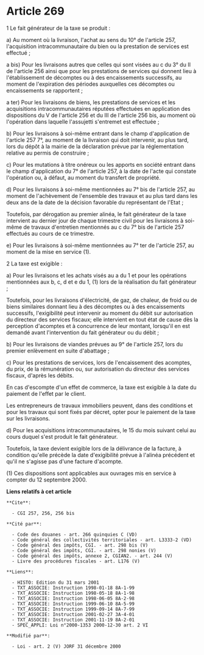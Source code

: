 # Article 269

1 Le fait générateur de la taxe se produit :

a) Au moment où la livraison, l'achat au sens du 10° de l'article 257, l'acquisition intracommunautaire du bien ou la
prestation de services est effectué ;

a bis) Pour les livraisons autres que celles qui sont visées au c du 3° du II de l'article 256 ainsi que pour les prestations
de services qui donnent lieu à l'établissement de décomptes ou à des encaissements successifs, au moment de l'expiration des
périodes auxquelles ces décomptes ou encaissements se rapportent ;

a ter) Pour les livraisons de biens, les prestations de services et les acquisitions intracommunautaires réputées effectuées
en application des dispositions du V de l'article 256 et du III de l'article 256 bis, au moment où l'opération dans laquelle
l'assujetti s'entremet est effectuée ;

b) Pour les livraisons à soi-même entrant dans le champ d'application de l'article 257 7°, au moment de la livraison qui doit
intervenir, au plus tard, lors du dépôt à la mairie de la déclaration prévue par la réglementation relative au permis de
construire ;

c) Pour les mutations à titre onéreux ou les apports en société entrant dans le champ d'application du 7° de l'article 257, à
la date de l'acte qui constate l'opération ou, à défaut, au moment du transfert de propriété.

d) Pour les livraisons à soi-même mentionnées au 7° bis de l'article 257, au moment de l'achèvement de l'ensemble des travaux
et au plus tard dans les deux ans de la date de la décision favorable du représentant de l'Etat ;

Toutefois, par dérogation au premier alinéa, le fait générateur de la taxe intervient au dernier jour de chaque trimestre
civil pour les livraisons à soi-même de travaux d'entretien mentionnés au c du 7° bis de l'article 257 effectués au cours de
ce trimestre.

e) Pour les livraisons à soi-même mentionnées au 7° ter de l'article 257, au moment de la mise en service (1).

2  La taxe est exigible :

a) Pour les livraisons et les achats visés au a du 1 et pour les opérations mentionnées aux b, c, d et e du 1, (1) lors de la
réalisation du fait générateur ;

Toutefois, pour les livraisons d'électricité, de gaz, de chaleur, de froid ou de biens similaires donnant lieu à des
décomptes ou à des encaissements successifs, l'exigibilité peut intervenir au moment du débit sur autorisation du directeur
des services fiscaux; elle intervient en tout état de cause dès la perception d'acomptes et à concurrence de leur montant,
lorsqu'il en est demandé avant l'intervention du fait générateur ou du débit ;

b) Pour les livraisons de viandes prévues au 9° de l'article 257, lors du premier enlèvement en suite d'abattage ;

c) Pour les prestations de services, lors de l'encaissement des acomptes, du prix, de la rémunération ou, sur autorisation du
directeur des services fiscaux, d'après les débits.

En cas d'escompte d'un effet de commerce, la taxe est exigible à la date du paiement de l'effet par le client.

Les entrepreneurs de travaux immobiliers peuvent, dans des conditions et pour les travaux qui sont fixés par décret, opter
pour le paiement de la taxe sur les livraisons.

d) Pour les acquisitions intracommunautaires, le 15 du mois suivant celui au cours duquel s'est produit le fait générateur.

Toutefois, la taxe devient exigible lors de la délivrance de la facture, à condition qu'elle précède la date d'exigibilité
prévue à l'alinéa précédent et qu'il ne s'agisse pas d'une facture d'acompte.

(1) Ces dispositions sont applicables aux ouvrages mis en service à compter du 12 septembre 2000.

**Liens relatifs à cet article**

	**Cite**:

	  - CGI 257, 256, 256 bis

	**Cité par**:

	  - Code des douanes - art. 266 quinquies C (VD)
	  - Code général des collectivités territoriales - art. L3333-2 (VD)
	  - Code général des impôts, CGI. - art. 298 bis (V)
	  - Code général des impôts, CGI. - art. 298 nonies (V)
	  - Code général des impôts, annexe 2, CGIAN2. - art. 244 (V)
	  - Livre des procédures fiscales - art. L176 (V)

	**Liens**:

	  - HISTO: Edition du 31 mars 2001
	  - TXT_ASSOCIE: Instruction 1998-01-18 8A-1-99
	  - TXT_ASSOCIE: Instruction 1998-05-18 8A-1-98
	  - TXT_ASSOCIE: Instruction 1998-06-05 8A-2-98
	  - TXT_ASSOCIE: Instruction 1999-06-10 8A-5-99
	  - TXT_ASSOCIE: Instruction 1999-09-14 8A-7-99
	  - TXT_ASSOCIE: Instruction 2001-02-27 3A-4-01
	  - TXT_ASSOCIE: Instruction 2001-11-19 8A-2-01
	  - SPEC_APPLI: Loi n°2000-1353 2000-12-30 art. 2 VI

	**Modifié par**:

	  - Loi - art. 2 (V) JORF 31 décembre 2000
